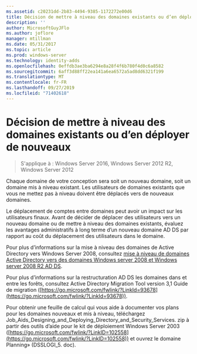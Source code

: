```yaml
---
ms.assetid: c20231dd-2b83-4494-9385-1172272e00d6
title: Décision de mettre à niveau des domaines existants ou d’en déployer de nouveaux
description: ''
author: MicrosoftGuyJFlo
ms.author: joflore
manager: mtillman
ms.date: 05/31/2017
ms.topic: article
ms.prod: windows-server
ms.technology: identity-adds
ms.openlocfilehash: 0effdb3ae3ba6294e8a28f4f6b780f4d0c6a8582
ms.sourcegitcommit: 6aff3d88ff22ea141a6ea6572a5ad8dd6321f199
ms.translationtype: MT
ms.contentlocale: fr-FR
ms.lasthandoff: 09/27/2019
ms.locfileid: "71402618"
---
```

# <a name="determining-whether-to-upgrade-existing-domains-or-deploy-new-domains"></a>Décision de mettre à niveau des domaines existants ou d’en déployer de nouveaux

>S'applique à : Windows Server 2016, Windows Server 2012 R2, Windows Server 2012

Chaque domaine de votre conception sera soit un nouveau domaine, soit un domaine mis à niveau existant. Les utilisateurs de domaines existants que vous ne mettez pas à niveau doivent être déplacés vers de nouveaux domaines.  
  
Le déplacement de comptes entre domaines peut avoir un impact sur les utilisateurs finaux. Avant de décider de déplacer des utilisateurs vers un nouveau domaine ou de mettre à niveau des domaines existants, évaluez les avantages administratifs à long terme d’un nouveau domaine AD DS par rapport au coût du déplacement des utilisateurs dans le domaine.  
  
Pour plus d’informations sur la mise à niveau des domaines de Active Directory vers Windows Server 2008, consultez [mise à niveau de domaines Active Directory vers des domaines Windows server 2008 et Windows server 2008 R2 AD DS](https://technet.microsoft.com/library/cc731188.aspx).  
  
Pour plus d’informations sur la restructuration AD DS les domaines dans et entre les forêts, consultez Active Directory Migration Tool version 3,1 Guide de migration ([https://go.microsoft.com/fwlink/?LinkId=93678](https://go.microsoft.com/fwlink/?LinkId=93678)).  
  
Pour obtenir une feuille de calcul qui vous aide à documenter vos plans pour les domaines nouveaux et mis à niveau, téléchargez Job_Aids_Designing_and_Deploying_Directory_and_Security_Services. zip à partir des outils d’aide pour le kit de déploiement Windows Server 2003 ([https://go.microsoft.com/fwlink/?LinkID=102558](https://go.microsoft.com/fwlink/?LinkID=102558)) et ouvrez le domaine Planning» (DSSLOGI_5. doc).  
  


